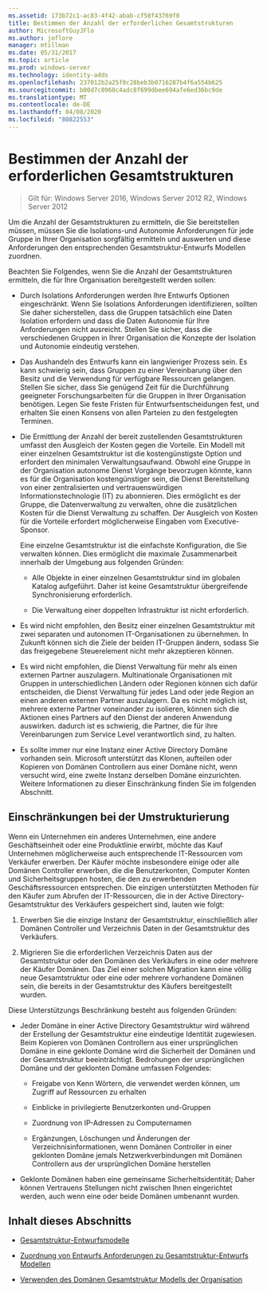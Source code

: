 ```yaml
---
ms.assetid: 173b72c1-ac83-4f42-abab-cf58f43769f0
title: Bestimmen der Anzahl der erforderlichen Gesamtstrukturen
author: MicrosoftGuyJFlo
ms.author: joflore
manager: mtillman
ms.date: 05/31/2017
ms.topic: article
ms.prod: windows-server
ms.technology: identity-adds
ms.openlocfilehash: 237012b2a25f0c28beb3b0716287b4f6a554b625
ms.sourcegitcommit: b00d7c8968c4adc8f699dbee694afe6ed36bc9de
ms.translationtype: MT
ms.contentlocale: de-DE
ms.lasthandoff: 04/08/2020
ms.locfileid: "80822553"
---
```

# <a name="determining-the-number-of-forests-required"></a>Bestimmen der Anzahl der erforderlichen Gesamtstrukturen

>Gilt für: Windows Server 2016, Windows Server 2012 R2, Windows Server 2012

Um die Anzahl der Gesamtstrukturen zu ermitteln, die Sie bereitstellen müssen, müssen Sie die Isolations-und Autonomie Anforderungen für jede Gruppe in Ihrer Organisation sorgfältig ermitteln und auswerten und diese Anforderungen den entsprechenden Gesamtstruktur-Entwurfs Modellen zuordnen.  
  
Beachten Sie Folgendes, wenn Sie die Anzahl der Gesamtstrukturen ermitteln, die für Ihre Organisation bereitgestellt werden sollen:  
  
-   Durch Isolations Anforderungen werden Ihre Entwurfs Optionen eingeschränkt. Wenn Sie Isolations Anforderungen identifizieren, sollten Sie daher sicherstellen, dass die Gruppen tatsächlich eine Daten Isolation erfordern und dass die Daten Autonomie für Ihre Anforderungen nicht ausreicht. Stellen Sie sicher, dass die verschiedenen Gruppen in Ihrer Organisation die Konzepte der Isolation und Autonomie eindeutig verstehen.  
  
-   Das Aushandeln des Entwurfs kann ein langwieriger Prozess sein. Es kann schwierig sein, dass Gruppen zu einer Vereinbarung über den Besitz und die Verwendung für verfügbare Ressourcen gelangen. Stellen Sie sicher, dass Sie genügend Zeit für die Durchführung geeigneter Forschungsarbeiten für die Gruppen in Ihrer Organisation benötigen. Legen Sie feste Fristen für Entwurfsentscheidungen fest, und erhalten Sie einen Konsens von allen Parteien zu den festgelegten Terminen.  
  
-   Die Ermittlung der Anzahl der bereit zustellenden Gesamtstrukturen umfasst den Ausgleich der Kosten gegen die Vorteile. Ein Modell mit einer einzelnen Gesamtstruktur ist die kostengünstigste Option und erfordert den minimalen Verwaltungsaufwand. Obwohl eine Gruppe in der Organisation autonome Dienst Vorgänge bevorzugen könnte, kann es für die Organisation kostengünstiger sein, die Dienst Bereitstellung von einer zentralisierten und vertrauenswürdigen Informationstechnologie (IT) zu abonnieren. Dies ermöglicht es der Gruppe, die Datenverwaltung zu verwalten, ohne die zusätzlichen Kosten für die Dienst Verwaltung zu schaffen. Der Ausgleich von Kosten für die Vorteile erfordert möglicherweise Eingaben vom Executive-Sponsor.  
  
    Eine einzelne Gesamtstruktur ist die einfachste Konfiguration, die Sie verwalten können. Dies ermöglicht die maximale Zusammenarbeit innerhalb der Umgebung aus folgenden Gründen:  
  
    -   Alle Objekte in einer einzelnen Gesamtstruktur sind im globalen Katalog aufgeführt. Daher ist keine Gesamtstruktur übergreifende Synchronisierung erforderlich.  
  
    -   Die Verwaltung einer doppelten Infrastruktur ist nicht erforderlich.  
  
-   Es wird nicht empfohlen, den Besitz einer einzelnen Gesamtstruktur mit zwei separaten und autonomen IT-Organisationen zu übernehmen. In Zukunft können sich die Ziele der beiden IT-Gruppen ändern, sodass Sie das freigegebene Steuerelement nicht mehr akzeptieren können.  
  
-   Es wird nicht empfohlen, die Dienst Verwaltung für mehr als einen externen Partner auszulagern. Multinationale Organisationen mit Gruppen in unterschiedlichen Ländern oder Regionen können sich dafür entscheiden, die Dienst Verwaltung für jedes Land oder jede Region an einen anderen externen Partner auszulagern. Da es nicht möglich ist, mehrere externe Partner voneinander zu isolieren, können sich die Aktionen eines Partners auf den Dienst der anderen Anwendung auswirken. dadurch ist es schwierig, die Partner, die für ihre Vereinbarungen zum Service Level verantwortlich sind, zu halten.  
  
-   Es sollte immer nur eine Instanz einer Active Directory Domäne vorhanden sein. Microsoft unterstützt das Klonen, aufteilen oder Kopieren von Domänen Controllern aus einer Domäne nicht, wenn versucht wird, eine zweite Instanz derselben Domäne einzurichten. Weitere Informationen zu dieser Einschränkung finden Sie im folgenden Abschnitt.  
  
## <a name="restructuring-limitations"></a>Einschränkungen bei der Umstrukturierung  
Wenn ein Unternehmen ein anderes Unternehmen, eine andere Geschäftseinheit oder eine Produktlinie erwirbt, möchte das Kauf Unternehmen möglicherweise auch entsprechende IT-Ressourcen vom Verkäufer erwerben. Der Käufer möchte insbesondere einige oder alle Domänen Controller erwerben, die die Benutzerkonten, Computer Konten und Sicherheitsgruppen hosten, die den zu erwerbenden Geschäftsressourcen entsprechen. Die einzigen unterstützten Methoden für den Käufer zum Abrufen der IT-Ressourcen, die in der Active Directory-Gesamtstruktur des Verkäufers gespeichert sind, lauten wie folgt:  
  
1.  Erwerben Sie die einzige Instanz der Gesamtstruktur, einschließlich aller Domänen Controller und Verzeichnis Daten in der Gesamtstruktur des Verkäufers.  
  
2.  Migrieren Sie die erforderlichen Verzeichnis Daten aus der Gesamtstruktur oder den Domänen des Verkäufers in eine oder mehrere der Käufer Domänen. Das Ziel einer solchen Migration kann eine völlig neue Gesamtstruktur oder eine oder mehrere vorhandene Domänen sein, die bereits in der Gesamtstruktur des Käufers bereitgestellt wurden.  
  
Diese Unterstützungs Beschränkung besteht aus folgenden Gründen:  
  
-   Jeder Domäne in einer Active Directory Gesamtstruktur wird während der Erstellung der Gesamtstruktur eine eindeutige Identität zugewiesen. Beim Kopieren von Domänen Controllern aus einer ursprünglichen Domäne in eine geklonte Domäne wird die Sicherheit der Domänen und der Gesamtstruktur beeinträchtigt. Bedrohungen der ursprünglichen Domäne und der geklonten Domäne umfassen Folgendes:  
  
    -   Freigabe von Kenn Wörtern, die verwendet werden können, um Zugriff auf Ressourcen zu erhalten  
  
    -   Einblicke in privilegierte Benutzerkonten und-Gruppen  
  
    -   Zuordnung von IP-Adressen zu Computernamen  
  
    -   Ergänzungen, Löschungen und Änderungen der Verzeichnisinformationen, wenn Domänen Controller in einer geklonten Domäne jemals Netzwerkverbindungen mit Domänen Controllern aus der ursprünglichen Domäne herstellen  
  
-   Geklonte Domänen haben eine gemeinsame Sicherheitsidentität; Daher können Vertrauens Stellungen nicht zwischen Ihnen eingerichtet werden, auch wenn eine oder beide Domänen umbenannt wurden.  
  
## <a name="in-this-section"></a>Inhalt dieses Abschnitts  
  
-   [Gesamtstruktur-Entwurfsmodelle](https://technet.microsoft.com/library/cc770439.aspx)  
  
-   [Zuordnung von Entwurfs Anforderungen zu Gesamtstruktur-Entwurfs Modellen](Forest-Design-Models.md)  
  
-   [Verwenden des Domänen Gesamtstruktur Modells der Organisation](../../ad-ds/plan/Using-the-Organizational-Domain-Forest-Model.md)  
  


